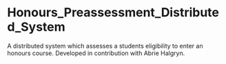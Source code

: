 # Honours_Preassessment_Distributed_System
 A distributed system which assesses a students eligibility to enter an honours course. Developed in contribution with Abrie Halgryn.
